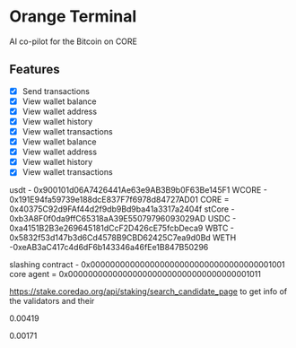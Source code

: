 # Orange Terminal

AI co-pilot for the Bitcoin on CORE

## Features

- [x] Send transactions
- [x] View wallet balance
- [x] View wallet address
- [x] View wallet history
- [x] View wallet transactions
- [x] View wallet balance
- [x] View wallet address
- [x] View wallet history
- [x] View wallet transactions

usdt - 0x900101d06A7426441Ae63e9AB3B9b0F63Be145F1
WCORE - 0x191E94fa59739e188dcE837F7f6978d84727AD01
CORE = 0x40375C92d9FAf44d2f9db9Bd9ba41a3317a2404f
stCore - 0xb3A8F0f0da9ffC65318aA39E55079796093029AD
USDC - 0xa4151B2B3e269645181dCcF2D426cE75fcbDeca9
WBTC - 0x5832f53d147b3d6Cd4578B9CBD62425C7ea9d0Bd
WETH -0xeAB3aC417c4d6dF6b143346a46fEe1B847B50296

slashing contract - 0x0000000000000000000000000000000000001001
core agent = 0x0000000000000000000000000000000000001011

https://stake.coredao.org/api/staking/search_candidate_page
to get info of the validators and their

0.00419

0.00171

